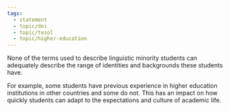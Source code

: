 ```yaml
---
tags:
  - statement
  - topic/dei
  - topic/tesol
  - topic/higher-education
---
```

None of the terms used to describe linguistic minority students can adequately describe the range of identities and backgrounds these students have.

For example, some students have previous experience in higher education institutions in other countries and some do not. This has an impact on how quickly students can adapt to the expectations and culture of academic life.